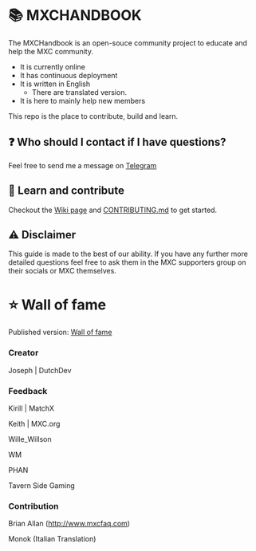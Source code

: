 # 📚 MXCHANDBOOK
The MXCHandbook is an open-souce community project to educate and help the MXC community.
- It is currently online
- It has continuous deployment
- It is written in English
  - There are translated version.
- It is here to mainly help new members

This repo is the place to contribute, build and learn. 

## ❓ Who should I contact if I have questions?
Feel free to send me a message on [Telegram](https://t.me/Dutchdev)

## 📘 Learn and contribute
Checkout the [Wiki page](https://github.com/DutchDevOfficial/MXC_Handbook/wiki) and [CONTRIBUTING.md](https://github.com/DutchDevOfficial/MXC_Handbook/blob/master/CONTRIBUTING.md) to get started. 

## ⚠️ Disclaimer
This guide is made to the best of our ability. If you have any further more detailed questions feel free to ask them in the MXC supporters group on their socials or MXC themselves.


# ⭐ Wall of fame
Published version: [Wall of fame](https://mxchandbook.org/#/MDFiles/WallOfFame/main)

### Creator
Joseph | DutchDev

### Feedback
Kirill | MatchX

Keith | MXC.org

Wille_Willson

WM

PHAN

Tavern Side Gaming


### Contribution
Brian Allan (http://www.mxcfaq.com)

Monok (Italian Translation)
